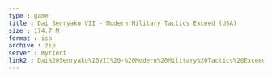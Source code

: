 ```yaml
---
type : game
title : Dai Senryaku VII - Modern Military Tactics Exceed (USA)
size : 174.7 M
format : iso
archive : zip
server : myrient
link2 : Dai%20Senryaku%20VII%20-%20Modern%20Military%20Tactics%20Exceed%20%28USA%29
---
```


